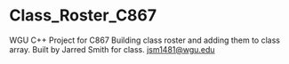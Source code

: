 # Class_Roster_C867
WGU C++ Project for C867 Building class roster and adding them to class array.
Built by Jarred Smith for class. 
jsm1481@wgu.edu
